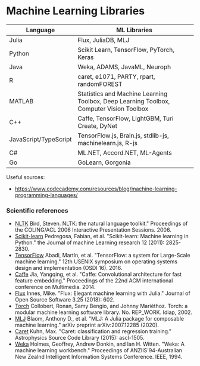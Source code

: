 # Machine Learning Libraries

| Language  | ML Libraries |
| ------------- | ------------- |
| Julia  | Flux, JuliaDB, MLJ  |
| Python    |    Scikit Learn, TensorFlow, PyTorch, Keras    |
| Java    |    Weka, ADAMS, JavaML, Neuroph    |
| R    |    caret, e1071, PARTY, rpart, randomFOREST    |
| MATLAB    |    Statistics and Machine Learning Toolbox, Deep Learning Toolbox, Computer Vision Toolbox    |
| C++    |    Caffe, TensorFlow, LightGBM, Turi Create, DyNet    |
| JavaScript/TypeScript    |    TensorFlow.js, Brain.js, stdlib-js, machinelearn.js, R-js    |
| C#    |    ML.NET, Accord.NET, ML-Agents    |
| Go    |    GoLearn, Gorgonia    |


Useful sources:
- https://www.codecademy.com/resources/blog/machine-learning-programming-languages/
		
### Scientific references

- [NLTK](https://aclanthology.org/P06-4018.pdf)	Bird, Steven. NLTK: the natural language toolkit." Proceedings of the COLING/ACL 2006 Interactive Presentation Sessions. 2006.
- [Scikit-learn](https://www.jmlr.org/papers/volume12/pedregosa11a/pedregosa11a.pdf)	Pedregosa, Fabian, et al. "Scikit-learn: Machine learning in Python." the Journal of machine Learning research 12 (2011): 2825-2830.
- [TensorFlow](https://www.usenix.org/system/files/conference/osdi16/osdi16-abadi.pdf)	Abadi, Martín, et al. "TensorFlow: a system for Large-Scale machine learning." 12th USENIX symposium on operating systems design and implementation (OSDI 16). 2016.
- [Caffe](https://arxiv.org/pdf/1408.5093)	Jia, Yangqing, et al. "Caffe: Convolutional architecture for fast feature embedding." Proceedings of the 22nd ACM international conference on Multimedia. 2014.
- [Flux](https://joss.theoj.org/papers/10.21105/joss.00602.pdf)	Innes, Mike. "Flux: Elegant machine learning with Julia." Journal of Open Source Software 3.25 (2018): 602.
- [Torch](https://infoscience.epfl.ch/record/82802/files/rr02-46.pdf)	Collobert, Ronan, Samy Bengio, and Johnny Mariéthoz. Torch: a modular machine learning software library. No. REP_WORK. Idiap, 2002.
- [MLJ](https://arxiv.org/pdf/2007.12285)	Blaom, Anthony D., et al. "MLJ: A Julia package for composable machine learning." arXiv preprint arXiv:2007.12285 (2020).
- [Caret](https://ui.adsabs.harvard.edu/abs/2015ascl.soft05003K/abstract)	Kuhn, Max. "Caret: classification and regression training." Astrophysics Source Code Library (2015): ascl-1505.
- [Weka](https://researchcommons.waikato.ac.nz/bitstream/handle/10289/1138/uow-cs-wp-1994-09.pdf?sequence=1)	Holmes, Geoffrey, Andrew Donkin, and Ian H. Witten. "Weka: A machine learning workbench." Proceedings of ANZIIS'94-Australian New Zealnd Intelligent Information Systems Conference. IEEE, 1994.
